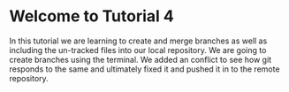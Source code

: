 # Welcome to Tutorial 4

In this tutorial we are learning to create and merge branches as well as including the un-tracked files into our local repository. We are going to create branches using the terminal. We added an conflict to see how git responds to the same and ultimately fixed it and pushed it in to the remote repository. 
